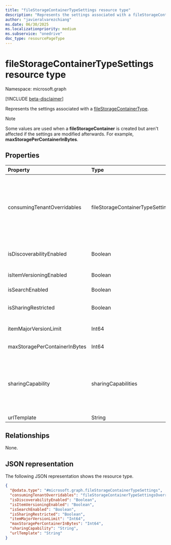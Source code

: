 ```yaml
---
title: "fileStorageContainerTypeSettings resource type"
description: "Represents the settings associated with a fileStorageContainerType."
author: "javieralvarezchiang"
ms.date: 06/30/2025
ms.localizationpriority: medium
ms.subservice: "onedrive"
doc_type: resourcePageType
---
```


# fileStorageContainerTypeSettings resource type

Namespace: microsoft.graph

[!INCLUDE [beta-disclaimer](../../includes/beta-disclaimer.md)]

Represents the settings associated with a [fileStorageContainerType](../resources/filestoragecontainertype.md).

> [!NOTE]
> Some values are used when a **fileStorageContainer** is created but aren't affected if the settings are modified afterwards. For example, **maxStoragePerContainerInBytes**.

## Properties
|Property|Type|Description|
|:---|:---|:---|
|consumingTenantOverridables|fileStorageContainerTypeSettingsOverride|A comma-separated list of settings that can be overridden in the consuming tenant. The possible values are: `urlTemplate`, `isDiscoverabilityEnabled`, `isSearchEnabled`, `isItemVersioningEnabled`, `itemMajorVersionLimit`, `maxStoragePerContainerInBytes`, `unknownFutureValue`.|
|isDiscoverabilityEnabled|Boolean|Indicates whether items from containers are surfaced in experiences such as **My Activity** or Microsoft 365.|
|isItemVersioningEnabled|Boolean|Indicates whether item versioning is enabled.|
|isSearchEnabled|Boolean|Indicates whether search is enabled.|
|isSharingRestricted|Boolean|Only the manager and owner can share files in the container if restricted sharing is enabled.|
|itemMajorVersionLimit|Int64|Maximum number of versions. Versioning must be enabled (`"isItemVersioningEnabled"=true`).|
|maxStoragePerContainerInBytes|Int64|Controls maximum storage in bytes.|
|sharingCapability|sharingCapabilities|Sharing capabilities permitted for containers. This value can always be overridden during registration if needed. The possible values are: `disabled`, `externalUserSharingOnly`, `externalUserAndGuestSharing`, `existingExternalUserSharingOnly`, `unknownFutureValue`.|
|urlTemplate|String|Pattern used to redirect files.|

## Relationships
None.

## JSON representation
The following JSON representation shows the resource type.
<!-- {
  "blockType": "resource",
  "@odata.type": "microsoft.graph.fileStorageContainerTypeSettings"
}
-->
``` json
{
  "@odata.type": "#microsoft.graph.fileStorageContainerTypeSettings",
  "consumingTenantOverridables": "fileStorageContainerTypeSettingsOverride",
  "isDiscoverabilityEnabled": "Boolean",
  "isItemVersioningEnabled": "Boolean",
  "isSearchEnabled": "Boolean",
  "isSharingRestricted": "Boolean",
  "itemMajorVersionLimit": "Int64",
  "maxStoragePerContainerInBytes": "Int64",
  "sharingCapability": "String",
  "urlTemplate": "String"
}
```

